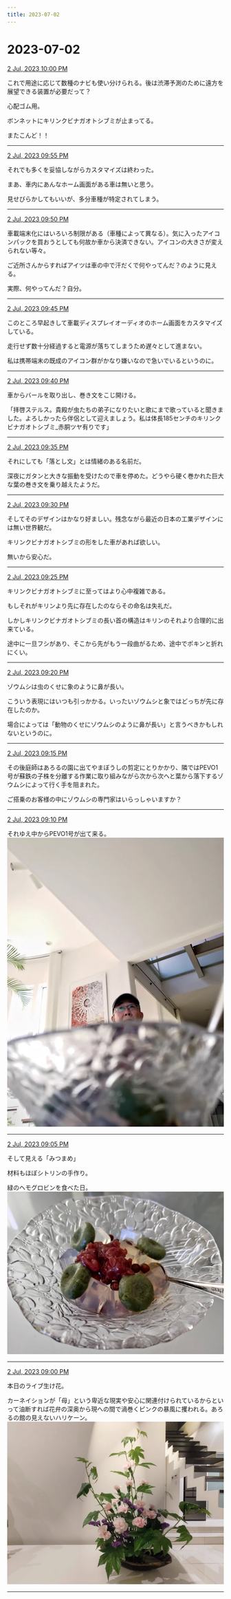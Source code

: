 ```yaml
---
title: 2023-07-02
---
```

# 2023-07-02

[2 Jul, 2023 10:00 PM](https://twitter.com/hirasawa/status/1675489499672084480#m)

これで用途に応じて数種のナビも使い分けられる。後は渋滞予測のために遠方を展望できる装置が必要だって？  
  
心配ゴム用。  
  
ボンネットにキリンクビナガオトシブミが止まってる。  
  
またこんど！！

---

[2 Jul, 2023 09:55 PM](https://twitter.com/hirasawa/status/1675488240286171138#m)

それでも多くを妥協しながらカスタマイズは終わった。  
  
まあ、車内にあんなホーム画面がある車は無いと思う。  
  
見せびらかしてもいいが、多分車種が特定されてしまう。

---

[2 Jul, 2023 09:50 PM](https://twitter.com/hirasawa/status/1675486982024368128#m)

車載端末化にはいろいろ制限がある（車種によって異なる）。気に入ったアイコンパックを買おうとしても何故か車から決済できない。アイコンの大きさが変えられない等々。  
  
ご近所さんからすればアイツは車の中で汗だくで何やってんだ？のように見える。  
  
実際、何やってんだ？自分。

---

[2 Jul, 2023 09:45 PM](https://twitter.com/hirasawa/status/1675485723619622914#m)

このところ早起きして車載ディスプレイオーディオのホーム画面をカスタマイズしている。  
  
走行せず数十分経過すると電源が落ちてしまうため遅々として進まない。  
  
私は携帯端末の既成のアイコン群がかなり嫌いなので急いでいるというのに。

---

[2 Jul, 2023 09:40 PM](https://twitter.com/hirasawa/status/1675484465429114880#m)

車からバールを取り出し、巻き文をこじ開ける。  
  
「拝啓ステルス。貴殿が虫たちの弟子になりたいと歌にまで歌っていると聞きました。よろしかったら伴侶として迎えましょう。私は体長185センチのキリンクビナガオトシブミ_赤胴ツヤ有りです」

---

[2 Jul, 2023 09:35 PM](https://twitter.com/hirasawa/status/1675483207276306432#m)

それにしても「落とし文」とは情緒のある名前だ。  
  
深夜にガタンと大きな振動を受けたので車を停めた。どうやら硬く巻かれた巨大な葉の巻き文を乗り越えたようだ。

---

[2 Jul, 2023 09:30 PM](https://twitter.com/hirasawa/status/1675481948976807937#m)

そしてそのデザインはかなり好ましい。残念ながら最近の日本の工業デザインには無い世界観だ。  
  
キリンクビナガオトシブミの形をした車があれば欲しい。  
  
無いから安心だ。

---

[2 Jul, 2023 09:25 PM](https://twitter.com/hirasawa/status/1675480690446442499#m)

キリンクビナガオトシブミに至ってはより心中複雑である。  
  
もしそれがキリンより先に存在したのならその命名は失礼だ。  
  
しかしキリンクビナガオトシブミの長い首の構造はキリンのそれより合理的に出来ている。  
  
途中に一旦フシがあり、そこから先がもう一段曲がるため、途中でポキンと折れにくい。

---

[2 Jul, 2023 09:20 PM](https://twitter.com/hirasawa/status/1675479432449126400#m)

ゾウムシは虫のくせに象のように鼻が長い。  
  
こういう表現にはいつも引っかかる。いったいゾウムシと象ではどっちが先に存在したのか。  
  
場合によっては「動物のくせにゾウムシのように鼻が長い」と言うべきかもしれないというのに。

---

[2 Jul, 2023 09:15 PM](https://twitter.com/hirasawa/status/1675478174443147264#m)

その後庭師はあろるの園に出てやまぼうしの剪定にとりかかり、隣ではPEVO1号が蘇鉄の子株を分離する作業に取り組みながら次から次へと葉から落下するゾウムシによって行く手を阻まれた。  
  
ご搭乗のお客様の中にゾウムシの専門家はいらっしゃいますか？

---

[2 Jul, 2023 09:10 PM](https://twitter.com/hirasawa/status/1675476915690393602#m)

それゆえ中からPEVO1号が出て来る。
![image](images/2023-07-02-11-0.png)

---

[2 Jul, 2023 09:05 PM](https://twitter.com/hirasawa/status/1675475657990500352#m)

そして見える「みつまめ」  
  
材料もほぼシトリンの手作り。  
  
緑のヘモグロビンを食べた日。
![image](images/2023-07-02-12-0.png)

---

[2 Jul, 2023 09:00 PM](https://twitter.com/hirasawa/status/1675474408302067713#m)

本日のライブ生け花。  
  
カーネイションが「母」という卑近な現実や安心に関連付けられているからといって油断すれば花弁の深奥から現への間で渦巻くピンクの暴風に攫われる。あろるの館の見えないハリケーン。
![image](images/2023-07-02-13-0.png)

---

